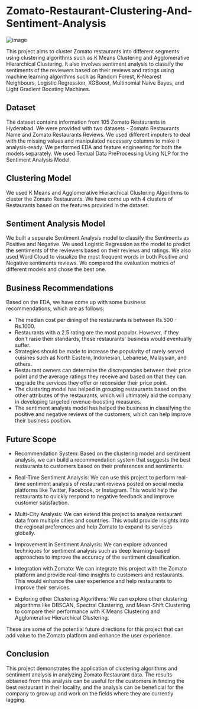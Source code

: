 # Zomato-Restaurant-Clustering-And-Sentiment-Analysis
![image](https://user-images.githubusercontent.com/95522639/232321277-17a8930a-9ee2-44c8-9d85-a652568afe53.png)


This project aims to cluster Zomato restaurants into different segments using clustering algorithms such as K Means Clustering and Agglomerative Hierarchical Clustering. It also involves sentiment analysis to classify the sentiments of the reviewers based on their reviews and ratings using machine learning algorithms such as Random Forest, K-Nearest Neighbours, Logistic Regression, XGBoost, Multinomial Naive Bayes, and Light Gradient Boosting Machines.

## Dataset
The dataset contains information from 105 Zomato Restaurants in Hyderabad. We were provided with two datasets - Zomato Restaurants Name and Zomato Restaurants Reviews. We used different imputers to deal with the missing values and manipulated necessary columns to make it analysis-ready. We performed EDA and feature engineering for both the models separately. We used Textual Data PreProcessing Using NLP for the Sentiment Analysis Model.

## Clustering Model
We used K Means and Agglomerative Hierarchical Clustering Algorithms to cluster the Zomato Restaurants. We have come up with 4 clusters of Restaurants based on the features provided in the dataset.

## Sentiment Analysis Model
We built a separate Sentiment Analysis model to classify the Sentiments as Positive and Negative. We used Logistic Regression as the model to predict the sentiments of the reviewers based on their reviews and ratings. We also used Word Cloud to visualize the most frequent words in both Positive and Negative sentiments reviews. We compared the evaluation metrics of different models and chose the best one.

## Business Recommendations
Based on the EDA, we have come up with some business recommendations, which are as follows:

* The median cost per dining of the restaurants is between Rs.500 - Rs.1000.
* Restaurants with a 2.5 rating are the most popular. However, if they don't raise their standards, these restaurants' business would eventually suffer.
* Strategies should be made to increase the popularity of rarely served cuisines such as North Eastern, Indonesian, Lebanese, Malaysian, and others.
* Restaurant owners can determine the discrepancies between their price point and the average ratings they receive and based on that they can upgrade the services they offer or reconsider their price point.
* The clustering model has helped in grouping restaurants based on the other attributes of the restaurants, which will ultimately aid the company in developing targeted revenue-boosting measures.
* The sentiment analysis model has helped the business in classifying the positive and negative reviews of the customers, which can help improve their business position.

## Future Scope
* Recommendation System: Based on the clustering model and sentiment analysis, we can build a recommendation system that suggests the best restaurants to customers based on their preferences and sentiments.

* Real-Time Sentiment Analysis: We can use this project to perform real-time sentiment analysis of restaurant reviews posted on social media platforms like Twitter, Facebook, or Instagram. This would help the restaurants to quickly respond to negative feedback and improve customer satisfaction.

* Multi-City Analysis: We can extend this project to analyze restaurant data from multiple cities and countries. This would provide insights into the regional preferences and help Zomato to expand its services globally.

* Improvement in Sentiment Analysis: We can explore advanced techniques for sentiment analysis such as deep learning-based approaches to improve the accuracy of the sentiment classification.

* Integration with Zomato: We can integrate this project with the Zomato platform and provide real-time insights to customers and restaurants. This would enhance the user experience and help restaurants to improve their services.

* Exploring other Clustering Algorithms: We can explore other clustering algorithms like DBSCAN, Spectral Clustering, and Mean-Shift Clustering to compare their performance with K Means Clustering and Agglomerative Hierarchical Clustering.

These are some of the potential future directions for this project that can add value to the Zomato platform and enhance the user experience.

## Conclusion
This project demonstrates the application of clustering algorithms and sentiment analysis in analyzing Zomato Restaurant data. The results obtained from this analysis can be useful for the customers in finding the best restaurant in their locality, and the analysis can be beneficial for the company to grow up and work on the fields where they are currently lagging.





